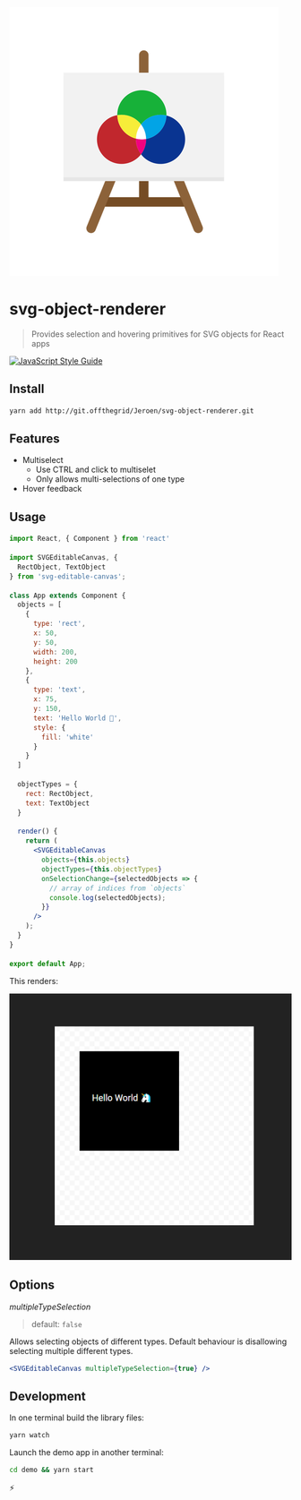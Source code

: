<img src="docs/logo.png">

# svg-object-renderer

> Provides selection and hovering primitives for SVG objects for React apps

[![JavaScript Style Guide](https://img.shields.io/badge/code_style-standard-brightgreen.svg)](https://standardjs.com)

## Install

```bash
yarn add http://git.offthegrid/Jeroen/svg-object-renderer.git
```

## Features

- Multiselect
    - Use CTRL and click to multiselet
    - Only allows multi-selections of one type
- Hover feedback

## Usage

```jsx
import React, { Component } from 'react'

import SVGEditableCanvas, {
  RectObject, TextObject
} from 'svg-editable-canvas';

class App extends Component {
  objects = [
    {
      type: 'rect',
      x: 50,
      y: 50,
      width: 200,
      height: 200
    },
    {
      type: 'text',
      x: 75,
      y: 150,
      text: 'Hello World 🦄',
      style: {
        fill: 'white'
      }
    }
  ]

  objectTypes = {
    rect: RectObject,
    text: TextObject
  }

  render() {
    return (
      <SVGEditableCanvas
        objects={this.objects}
        objectTypes={this.objectTypes}
        onSelectionChange={selectedObjects => {
          // array of indices from `objects`
          console.log(selectedObjects);
        }}
      />
    );
  }
}

export default App;
```

This renders:

![Example](docs/canvas-example.png)

## Options

*multipleTypeSelection*
> default: `false`

Allows selecting objects of different types. Default behaviour is disallowing selecting multiple different types.

```jsx
<SVGEditableCanvas multipleTypeSelection={true} />
```

## Development

In one terminal build the library files:
```bash
yarn watch
```

Launch the demo app in another terminal:
```bash
cd demo && yarn start
```

⚡
